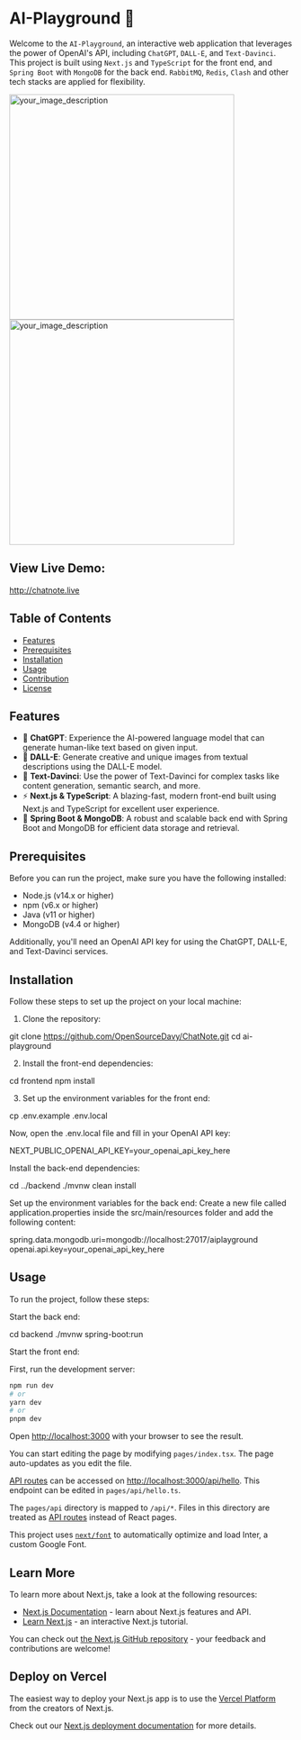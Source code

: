 # AI-Playground :rocket:

Welcome to the `AI-Playground`, an interactive web application that leverages the power of OpenAI's API, including `ChatGPT`, `DALL-E`, and `Text-Davinci`. This project is built using `Next.js` and `TypeScript` for the front end, and `Spring Boot` with `MongoDB` for the back end. `RabbitMQ`, `Redis`, `Clash` and other tech stacks are applied for flexibility.


<p float="left">
<img src="https://user-images.githubusercontent.com/113314216/228029335-7a13e736-9066-4c72-9f23-1f3555b61d17.png" alt="your_image_description" width="400"/>
<img src="https://user-images.githubusercontent.com/113314216/228029440-383f1372-2b6c-49cf-9925-06ad33170d8e.png" alt="your_image_description" width="400"/>
<!-- ![de132040c5aab0c7d208c0f729c1c30](https://user-images.githubusercontent.com/113314216/228029440-383f1372-2b6c-49cf-9925-06ad33170d8e.png=250x150 ) -->
</p>

## View Live Demo:
http://chatnote.live

## Table of Contents

- [Features](#features)
- [Prerequisites](#prerequisites)
- [Installation](#installation)
- [Usage](#usage)
- [Contribution](#contribution)
- [License](#license)

## Features

- :speech_balloon: **ChatGPT**: Experience the AI-powered language model that can generate human-like text based on given input.
- :art: **DALL-E**: Generate creative and unique images from textual descriptions using the DALL-E model.
- :book: **Text-Davinci**: Use the power of Text-Davinci for complex tasks like content generation, semantic search, and more.
- :zap: **Next.js & TypeScript**: A blazing-fast, modern front-end built using Next.js and TypeScript for excellent user experience.
- :rocket: **Spring Boot & MongoDB**: A robust and scalable back end with Spring Boot and MongoDB for efficient data storage and retrieval.

## Prerequisites

Before you can run the project, make sure you have the following installed:

- Node.js (v14.x or higher)
- npm (v6.x or higher)
- Java (v11 or higher)
- MongoDB (v4.4 or higher)

Additionally, you'll need an OpenAI API key for using the ChatGPT, DALL-E, and Text-Davinci services.

## Installation

Follow these steps to set up the project on your local machine:

1. Clone the repository:

git clone https://github.com/OpenSourceDavy/ChatNote.git
cd ai-playground

2. Install the front-end dependencies:

cd frontend
npm install

3. Set up the environment variables for the front end:

cp .env.example .env.local


Now, open the .env.local file and fill in your OpenAI API key:

NEXT_PUBLIC_OPENAI_API_KEY=your_openai_api_key_here


Install the back-end dependencies:

cd ../backend
./mvnw clean install

Set up the environment variables for the back end:
Create a new file called application.properties inside the src/main/resources folder and add the following content:

spring.data.mongodb.uri=mongodb://localhost:27017/aiplayground
openai.api.key=your_openai_api_key_here

## Usage
To run the project, follow these steps:

Start the back end:

cd backend
./mvnw spring-boot:run

Start the front end:

First, run the development server:

```bash
npm run dev
# or
yarn dev
# or
pnpm dev
```

Open [http://localhost:3000](http://localhost:3000) with your browser to see the result.

You can start editing the page by modifying `pages/index.tsx`. The page auto-updates as you edit the file.

[API routes](https://nextjs.org/docs/api-routes/introduction) can be accessed on [http://localhost:3000/api/hello](http://localhost:3000/api/hello). This endpoint can be edited in `pages/api/hello.ts`.

The `pages/api` directory is mapped to `/api/*`. Files in this directory are treated as [API routes](https://nextjs.org/docs/api-routes/introduction) instead of React pages.

This project uses [`next/font`](https://nextjs.org/docs/basic-features/font-optimization) to automatically optimize and load Inter, a custom Google Font.

## Learn More

To learn more about Next.js, take a look at the following resources:

- [Next.js Documentation](https://nextjs.org/docs) - learn about Next.js features and API.
- [Learn Next.js](https://nextjs.org/learn) - an interactive Next.js tutorial.

You can check out [the Next.js GitHub repository](https://github.com/vercel/next.js/) - your feedback and contributions are welcome!

## Deploy on Vercel

The easiest way to deploy your Next.js app is to use the [Vercel Platform](https://vercel.com/new?utm_medium=default-template&filter=next.js&utm_source=create-next-app&utm_campaign=create-next-app-readme) from the creators of Next.js.

Check out our [Next.js deployment documentation](https://nextjs.org/docs/deployment) for more details.
